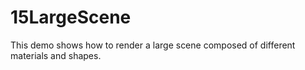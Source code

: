 # 15LargeScene

This demo shows how to render a large scene composed of different materials and shapes. 